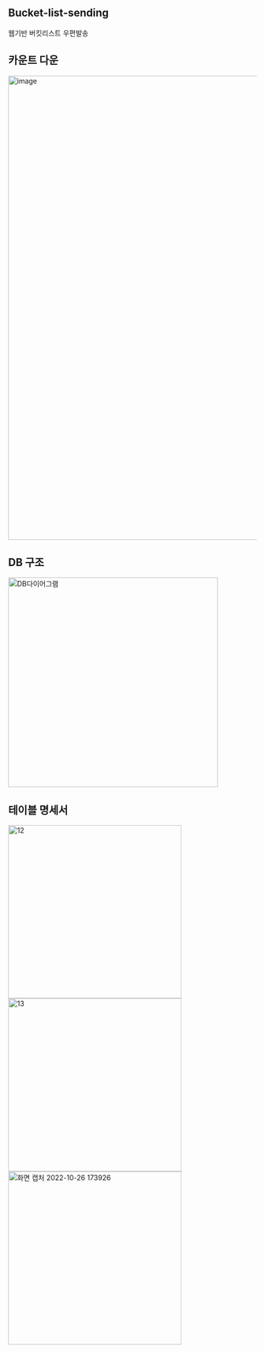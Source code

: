 ## Bucket-list-sending
웹기반 버킷리스트 우편발송

## 카운트 다운 ##
<img width="941" alt="image" src="https://user-images.githubusercontent.com/65836744/204220397-ba32ab51-a2a0-4ee1-934d-41bdbd77b4fb.png">


## DB 구조
<img width="425" alt="DB다이어그램" src="https://user-images.githubusercontent.com/65836744/197970116-bd52d981-7f94-4a1b-9107-4cfca772c5fa.png">

## 테이블 명세서
<img width="351" alt="12" src="https://user-images.githubusercontent.com/65836744/197977833-bf591ea5-04ee-4a82-ab9e-b630dae53eb4.png">
<img width="351" alt="13" src="https://user-images.githubusercontent.com/65836744/197977846-cb4dd5fb-8f7e-480a-a79f-57e7f0b7a907.png">
<img width="351" alt="화면 캡처 2022-10-26 173926" src="https://user-images.githubusercontent.com/65836744/197977856-34ef8e2f-56e2-4619-a5aa-7365531645bb.png">

